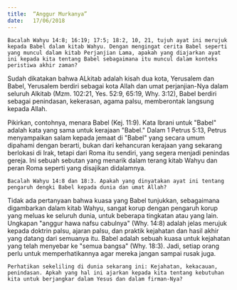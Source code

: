 ```yaml
---
title:  “Anggur Murkanya”
date:   17/06/2018
---
```


`Bacalah Wahyu 14:8; 16:19; 17:5; 18:2, 10, 21, tujuh ayat ini merujuk kepada Babel dalam kitab Wahyu. Dengan mengingat cerita Babel seperti yang muncul dalam kitab Perjanjian Lama, apakah yang diajarkan ayat ini kepada kita tentang Babel sebagaimana itu muncul dalam konteks peristiwa akhir zaman?`

Sudah dikatakan bahwa ALkitab adalah kisah dua kota, Yerusalem dan Babel, Yerusalem berdiri sebagai kota Allah dan umat perjanjian-Nya dalam seluruh Alkitab 
(Mzm. 102:21, Yes. 52:9, 65:19, Why. 3:12), Babel berdiri sebagai penindasan, kekerasan, agama palsu, memberontak langsung kepada Allah.

Pikirkan, contohnya, menara Babel (Kej. 11:9). Kata Ibrani untuk "Babel" adalah kata yang sama untuk kerajaan "Babel." Dalam 1 Petrus 5:13, Petrus menyampaikan salam kepada jemaat di "Babel" yang secara umum dipahami dengan berarti, bukan dari kehancuran kerajaan yang sekarang berlokasi di Irak, tetapi dari Roma itu sendiri, yang segera menjadi penindas gereja. Ini sebuah sebutan yang menarik dalam terang kitab Wahyu dan peran Roma seperti yang disajikan didalamnya.

`Bacalah Wahyu 14:8 dan 18:3. Apakah yang dinyatakan ayat ini tentang pengaruh dengki Babel kepada dunia dan umat Allah?`

Tidak ada pertanyaan bahwa kuasa yang Babel tunjukkan, sebagaimana digambarkan dalam kitab Wahyu, sangat korup dengan pengaruh korup yang meluas ke seluruh dunia, untuk beberapa tingkatan atau yang lain. Ungkapan "anggur hawa nafsu cabulnya" (Why. 14:8) adalah jelas merujuk kepada doktrin palsu, ajaran palsu, dan praktik kejahatan dan hasil akhir yang datang dari semuanya itu. Babel adalah sebuah kuasa untuk kejahatan yang telah menyebar ke "semua bangsa" (Why. 18:3). Jadi, setiap orang perlu untuk memperhatikannya agar mereka jangan sampai rusak juga.

`Perhatikan sekeliling di dunia sekarang ini: Kejahatan, kekacauan, penindasan. Apkah yang hal ini ajarkan kepada kita tentang kebutuhan kita untuk berjangkar dalam Yesus dan dalam firman-Nya?`